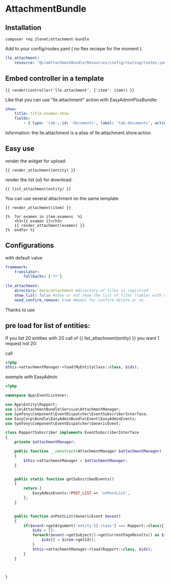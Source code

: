 # AttachmentBundle

## Installation

`composer req 2lenet/attachment-bundle`

Add to your config/routes.yaml ( no flex reciepe for the moment ).

```yaml
lle_attachment:
    resource: "@LleAttachmentBundle/Resources/config/routing/routes.yaml"
```


## Embed controller in a template

```twig
{{ render(controller('lle.attachment', {'item': item)) }}
```

Like that you can use "lle.attachment" action with EasyAdminPlusBundle:

```yaml
show:
    title: title.examen.show
    fields:
        - { type: 'tab', id: 'documents', label: 'tab.documents', action: 'lle.attachment'}
```

Information: the lle.attachment is a alias of lle.attachment.show.action

## Easy use

render the widget for upload:
```twig
{{ render_attachment(entity) }}
```

render the list (ul) for download:
```twig
{{ list_attachment(entity) }}
```


You can use several attachment on the same template

```twig
{{ render_attachment(item) }}

{%  for examen in item.examens  %}
    <h3>{{ examen }}</h3>
    {{ render_attachment(examen) }}
{%  endfor %}
```

## Configurations

with default value

```yaml
framework:
    translator:
        fallbacks: ['fr']
  
lle_attachment:
    directory: data/attachment #directory of files is registred
    show_list: false #show or not show the list of files (table) with uploader widget
    need_confirm_remove: true #modal for confirm delete or no
```

Thanks to use

## pre load for list of entities:

If you list 20 entities with 20 call of {{ list_attachment(entity) }} you want 1 request not 20:

call 
```php
<?php
$this->attachmentManager->load(MyEntityClass::class, $ids);
```

exemple with EasyAdmin
```php
<?php

namespace App\EventListener;

use App\Entity\Rapport;
use Lle\AttachmentBundle\Service\AttachmentManager;
use Symfony\Component\EventDispatcher\EventSubscriberInterface;
use EasyCorp\Bundle\EasyAdminBundle\Event\EasyAdminEvents;
use Symfony\Component\EventDispatcher\GenericEvent;

class RapportSubscriber implements EventSubscriberInterface
{
    private $attachmentManager;

    public function __construct(AttachmentManager $attachmentManager)
    {
        $this->attachmentManager = $attachmentManager;
    }


    public static function getSubscribedEvents()
    {
        return [
            EasyAdminEvents::POST_LIST => 'onPostList',
        ];
    }


    public function onPostList(GenericEvent $event)
    {
        if($event->getArgument('entity')['class'] === Rapport::class){
            $ids = [];
            foreach($event->getSubject()->getCurrentPageResults() as $item){
                $ids[] = $item->getId();
            }
            $this->attachmentManager->load(Rapport::class, $ids);
        }
    }



}

```